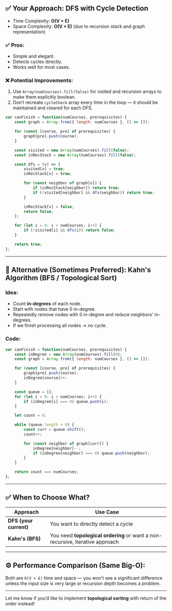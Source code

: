 ## ✅ Your Approach: DFS with Cycle Detection

* Time Complexity: **O(V + E)**
* Space Complexity: **O(V + E)** (due to recursion stack and graph representation)

### ✅ Pros:

* Simple and elegant.
* Detects cycles directly.
* Works well for most cases.

### ❌ Potential Improvements:

1. Use `Array(numCourses).fill(false)` for visited and recursion arrays to make them explicitly boolean.
2. Don’t recreate `cycleCheck` array every time in the loop — it should be maintained and cleared for each DFS.

```js
var canFinish = function(numCourses, prerequisites) {
    const graph = Array.from({ length: numCourses }, () => []);

    for (const [course, pre] of prerequisites) {
        graph[pre].push(course);
    }

    const visited = new Array(numCourses).fill(false);
    const inRecStack = new Array(numCourses).fill(false);

    const dfs = (v) => {
        visited[v] = true;
        inRecStack[v] = true;

        for (const neighbor of graph[v]) {
            if (inRecStack[neighbor]) return true;
            if (!visited[neighbor] && dfs(neighbor)) return true;
        }

        inRecStack[v] = false;
        return false;
    };

    for (let i = 0; i < numCourses; i++) {
        if (!visited[i] && dfs(i)) return false;
    }

    return true;
};
```

---

## 🚀 Alternative (Sometimes Preferred): Kahn's Algorithm (BFS / Topological Sort)

### Idea:

* Count **in-degrees** of each node.
* Start with nodes that have 0 in-degree.
* Repeatedly remove nodes with 0 in-degree and reduce neighbors’ in-degrees.
* If we finish processing all nodes → no cycle.

### Code:

```js
var canFinish = function(numCourses, prerequisites) {
    const inDegree = new Array(numCourses).fill(0);
    const graph = Array.from({ length: numCourses }, () => []);

    for (const [course, pre] of prerequisites) {
        graph[pre].push(course);
        inDegree[course]++;
    }

    const queue = [];
    for (let i = 0; i < numCourses; i++) {
        if (inDegree[i] === 0) queue.push(i);
    }

    let count = 0;

    while (queue.length > 0) {
        const curr = queue.shift();
        count++;

        for (const neighbor of graph[curr]) {
            inDegree[neighbor]--;
            if (inDegree[neighbor] === 0) queue.push(neighbor);
        }
    }

    return count === numCourses;
};
```

---

## ✅ When to Choose What?

| Approach               | Use Case                                                                      |
| ---------------------- | ----------------------------------------------------------------------------- |
| **DFS (your current)** | You want to directly detect a cycle                                           |
| **Kahn's (BFS)**       | You need **topological ordering** or want a non-recursive, iterative approach |

---

## ⚙️ Performance Comparison (Same Big-O):

Both are `O(V + E)` time and space — you won’t see a significant difference unless the input size is very large or recursion depth becomes a problem.

---

Let me know if you’d like to implement **topological sorting** with return of the order instead!
